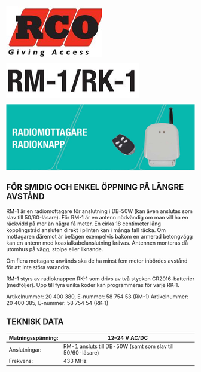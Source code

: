 ![](_page_0_Picture_0.jpeg)

![](_page_0_Picture_1.jpeg)

![](_page_0_Picture_2.jpeg)

## **FÖR SMIDIG OCH ENKEL ÖPPNING PÅ LÄNGRE AVSTÅND**

RM-1 är en radiomottagare för anslutning i DB-50W (kan även anslutas som slav till 50/60-läsare). För RM-1 är en antenn nödvändig om man vill ha en räckvidd på mer än några få meter. En cirka 18 centimeter lång kopplingstråd ansluten direkt i plinten kan i många fall räcka. Om mottagaren däremot är belägen exempelvis bakom en armerad betongvägg kan en antenn med koaxialkabelanslutning krävas. Antennen monteras då utomhus på vägg, stolpe eller liknande.

Om flera mottagare används ska de ha minst fem meter inbördes avstånd för att inte störa varandra.

RM-1 styrs av radioknappen RK-1 som drivs av två stycken CR2016-batterier (medföljer). Upp till fyra unika koder kan programmeras för varje RK-1.

Artikelnummer: 20 400 380, E-nummer: 58 754 53 (RM-1) Artikelnummer: 20 400 385, E-nummer: 58 754 54 (RK-1)

## **TEKNISK DATA**

| Matningsspänning: | 12–24 V AC/DC                                              |
|-------------------|------------------------------------------------------------|
| Anslutningar:     | RM-1 ansluts till DB-50W (samt som slav till 50/60-läsare) |
| Frekvens:         | 433 MHz                                                    |